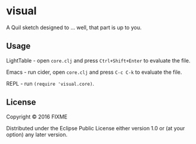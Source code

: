 # visual

A Quil sketch designed to ... well, that part is up to you.

## Usage

LightTable - open `core.clj` and press `Ctrl+Shift+Enter` to evaluate the file.

Emacs - run cider, open `core.clj` and press `C-c C-k` to evaluate the file.

REPL - run `(require 'visual.core)`.

## License

Copyright © 2016 FIXME

Distributed under the Eclipse Public License either version 1.0 or (at
your option) any later version.
